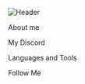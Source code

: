 ![Header](https://share.creavite.co/tQIQUiie2ocvfiYo.gif)

About me

My Discord

Languages and Tools

Follow  Me
